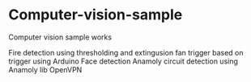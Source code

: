 # Computer-vision-sample
Computer vision sample works

Fire detection using thresholding and extingusion fan trigger based on trigger using Arduino
Face detection
Anamoly circuit detection using Anamoly lib OpenVPN

